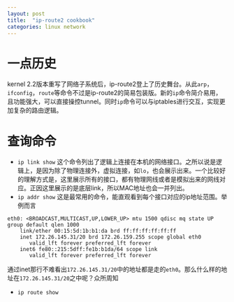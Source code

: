 ```yaml
---
layout: post
title:  "ip-route2 cookbook"
categories: linux network
---
```


# 一点历史
kernel 2.2版本重写了网络子系统后，ip-route2登上了历史舞台。从此`arp`，`ifconfig`，`route`等命令不过是ip-route2的简易包装版。新的`ip`命令简介易用，且功能强大，可以直接操控tunnel。同时`ip`命令可以与iptables进行交互，实现更加复杂的路由逻辑。

# 查询命令
* `ip link show`
这个命令列出了逻辑上连接在本机的网络接口。之所以说是逻辑上，是因为除了物理连接外，虚拟连接，如`lo`，也会展示出来。一个比较好的理解方式是，这里展示所有的接口，都有物理网线或者是模拟出来的网线对应。正因这里展示的是底层link，所以MAC地址也会一并列出。
* `ip addr show`
这是最常用的命令，能直观看到每个接口对应的ip地址范围。举例而言
```
eth0: <BROADCAST,MULTICAST,UP,LOWER_UP> mtu 1500 qdisc mq state UP group default qlen 1000
    link/ether 00:15:5d:1b:b1:da brd ff:ff:ff:ff:ff:ff
    inet 172.26.145.31/20 brd 172.26.159.255 scope global eth0
       valid_lft forever preferred_lft forever
    inet6 fe80::215:5dff:fe1b:b1da/64 scope link
       valid_lft forever preferred_lft forever
```
通过inet那行不难看出`172.26.145.31/20`中的地址都是走的`eth0`。那么什么样的地址在`172.26.145.31/20`之中呢？众所周知
* `ip route show`